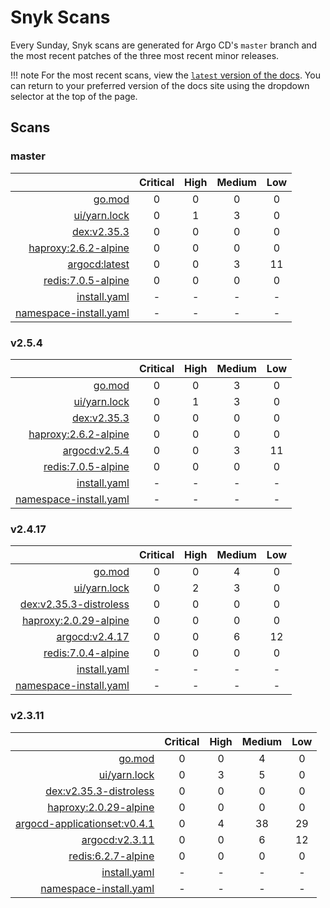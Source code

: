 # Snyk Scans

Every Sunday, Snyk scans are generated for Argo CD's `master` branch and the most recent patches of the three most
recent minor releases.

!!! note
    For the most recent scans, view the [`latest` version of the docs](https://argo-cd.readthedocs.io/en/latest/snyk/).
    You can return to your preferred version of the docs site using the dropdown selector at the top of the page.

## Scans

### master

|    | Critical | High | Medium | Low |
|---:|:--------:|:----:|:------:|:---:|
| [go.mod](master/argocd-test.html) | 0 | 0 | 0 | 0 |
| [ui/yarn.lock](master/argocd-test.html) | 0 | 1 | 3 | 0 |
| [dex:v2.35.3](master/ghcr.io_dexidp_dex_v2.35.3.html) | 0 | 0 | 0 | 0 |
| [haproxy:2.6.2-alpine](master/haproxy_2.6.2-alpine.html) | 0 | 0 | 0 | 0 |
| [argocd:latest](master/quay.io_argoproj_argocd_latest.html) | 0 | 0 | 3 | 11 |
| [redis:7.0.5-alpine](master/redis_7.0.5-alpine.html) | 0 | 0 | 0 | 0 |
| [install.yaml](master/argocd-iac-install.html) | - | - | - | - |
| [namespace-install.yaml](master/argocd-iac-namespace-install.html) | - | - | - | - |

### v2.5.4

|    | Critical | High | Medium | Low |
|---:|:--------:|:----:|:------:|:---:|
| [go.mod](v2.5.4/argocd-test.html) | 0 | 0 | 3 | 0 |
| [ui/yarn.lock](v2.5.4/argocd-test.html) | 0 | 1 | 3 | 0 |
| [dex:v2.35.3](v2.5.4/ghcr.io_dexidp_dex_v2.35.3.html) | 0 | 0 | 0 | 0 |
| [haproxy:2.6.2-alpine](v2.5.4/haproxy_2.6.2-alpine.html) | 0 | 0 | 0 | 0 |
| [argocd:v2.5.4](v2.5.4/quay.io_argoproj_argocd_v2.5.4.html) | 0 | 0 | 3 | 11 |
| [redis:7.0.5-alpine](v2.5.4/redis_7.0.5-alpine.html) | 0 | 0 | 0 | 0 |
| [install.yaml](v2.5.4/argocd-iac-install.html) | - | - | - | - |
| [namespace-install.yaml](v2.5.4/argocd-iac-namespace-install.html) | - | - | - | - |

### v2.4.17

|    | Critical | High | Medium | Low |
|---:|:--------:|:----:|:------:|:---:|
| [go.mod](v2.4.17/argocd-test.html) | 0 | 0 | 4 | 0 |
| [ui/yarn.lock](v2.4.17/argocd-test.html) | 0 | 2 | 3 | 0 |
| [dex:v2.35.3-distroless](v2.4.17/ghcr.io_dexidp_dex_v2.35.3-distroless.html) | 0 | 0 | 0 | 0 |
| [haproxy:2.0.29-alpine](v2.4.17/haproxy_2.0.29-alpine.html) | 0 | 0 | 0 | 0 |
| [argocd:v2.4.17](v2.4.17/quay.io_argoproj_argocd_v2.4.17.html) | 0 | 0 | 6 | 12 |
| [redis:7.0.4-alpine](v2.4.17/redis_7.0.4-alpine.html) | 0 | 0 | 0 | 0 |
| [install.yaml](v2.4.17/argocd-iac-install.html) | - | - | - | - |
| [namespace-install.yaml](v2.4.17/argocd-iac-namespace-install.html) | - | - | - | - |

### v2.3.11

|    | Critical | High | Medium | Low |
|---:|:--------:|:----:|:------:|:---:|
| [go.mod](v2.3.11/argocd-test.html) | 0 | 0 | 4 | 0 |
| [ui/yarn.lock](v2.3.11/argocd-test.html) | 0 | 3 | 5 | 0 |
| [dex:v2.35.3-distroless](v2.3.11/ghcr.io_dexidp_dex_v2.35.3-distroless.html) | 0 | 0 | 0 | 0 |
| [haproxy:2.0.29-alpine](v2.3.11/haproxy_2.0.29-alpine.html) | 0 | 0 | 0 | 0 |
| [argocd-applicationset:v0.4.1](v2.3.11/quay.io_argoproj_argocd-applicationset_v0.4.1.html) | 0 | 4 | 38 | 29 |
| [argocd:v2.3.11](v2.3.11/quay.io_argoproj_argocd_v2.3.11.html) | 0 | 0 | 6 | 12 |
| [redis:6.2.7-alpine](v2.3.11/redis_6.2.7-alpine.html) | 0 | 0 | 0 | 0 |
| [install.yaml](v2.3.11/argocd-iac-install.html) | - | - | - | - |
| [namespace-install.yaml](v2.3.11/argocd-iac-namespace-install.html) | - | - | - | - |
